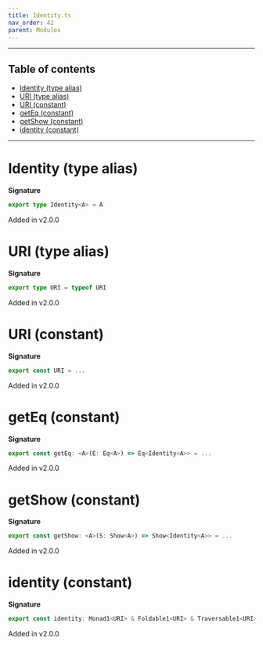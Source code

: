 ```yaml
---
title: Identity.ts
nav_order: 42
parent: Modules
---
```


---

<h2 class="text-delta">Table of contents</h2>

- [Identity (type alias)](#identity-type-alias)
- [URI (type alias)](#uri-type-alias)
- [URI (constant)](#uri-constant)
- [getEq (constant)](#geteq-constant)
- [getShow (constant)](#getshow-constant)
- [identity (constant)](#identity-constant)

---

# Identity (type alias)

**Signature**

```ts
export type Identity<A> = A
```

Added in v2.0.0

# URI (type alias)

**Signature**

```ts
export type URI = typeof URI
```

Added in v2.0.0

# URI (constant)

**Signature**

```ts
export const URI = ...
```

Added in v2.0.0

# getEq (constant)

**Signature**

```ts
export const getEq: <A>(E: Eq<A>) => Eq<Identity<A>> = ...
```

Added in v2.0.0

# getShow (constant)

**Signature**

```ts
export const getShow: <A>(S: Show<A>) => Show<Identity<A>> = ...
```

Added in v2.0.0

# identity (constant)

**Signature**

```ts
export const identity: Monad1<URI> & Foldable1<URI> & Traversable1<URI> & Alt1<URI> & Comonad1<URI> & ChainRec1<URI> = ...
```

Added in v2.0.0
